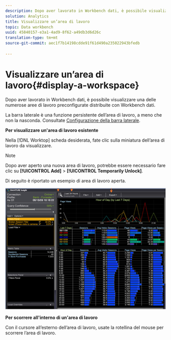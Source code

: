 ```yaml
---
description: Dopo aver lavorato in Workbench dati, è possibile visualizzare una delle numerose aree di lavoro preconfigurate distribuite con Workbench dati.
solution: Analytics
title: Visualizzare un’area di lavoro
topic: Data workbench
uuid: 45840157-e3a1-4ad9-8f62-a49db3d6d26c
translation-type: tm+mt
source-git-commit: aec1f7b14198cdde91f61d490a235022943bfedb

---
```



# Visualizzare un’area di lavoro{#display-a-workspace}

Dopo aver lavorato in Workbench dati, è possibile visualizzare una delle numerose aree di lavoro preconfigurate distribuite con Workbench dati.

La barra laterale è una funzione persistente dell’area di lavoro, a meno che non la nasconda. Consultate [Configurazione della barra laterale](../../../home/c-get-started/c-config-sidebar.md#concept-41db771b302e43018e5a9daa40b397e6).

**Per visualizzare un&#39;area di lavoro esistente**

Nella [!DNL Worktop] scheda desiderata, fate clic sulla miniatura dell’area di lavoro da visualizzare.

>[!NOTE]
>
>Dopo aver aperto una nuova area di lavoro, potrebbe essere necessario fare clic su **[!UICONTROL Add]** > **[!UICONTROL Temporarily Unlock]**.

Di seguito è riportato un esempio di area di lavoro aperta.

![](assets/client-dis.png)

**Per scorrere all&#39;interno di un&#39;area di lavoro**

Con il cursore all’esterno dell’area di lavoro, usate la rotellina del mouse per scorrere l’area di lavoro.
